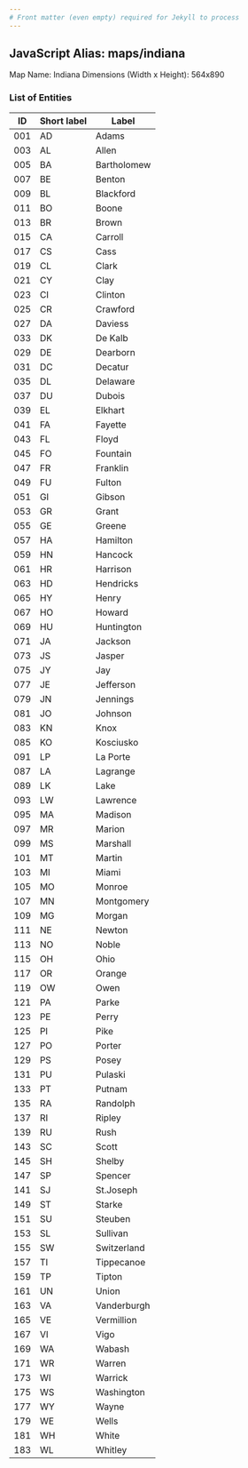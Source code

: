 ```yaml
---
# Front matter (even empty) required for Jekyll to process
---
```


## JavaScript Alias: maps/indiana

Map Name: Indiana
Dimensions (Width x Height): 564x890





### List of Entities

ID | Short label | Label
---|---|---|
001|AD|Adams
003|AL|Allen
005|BA|Bartholomew
007|BE|Benton
009|BL|Blackford
011|BO|Boone
013|BR|Brown
015|CA|Carroll
017|CS|Cass
019|CL|Clark
021|CY|Clay
023|CI|Clinton
025|CR|Crawford
027|DA|Daviess
033|DK|De Kalb
029|DE|Dearborn
031|DC|Decatur
035|DL|Delaware
037|DU|Dubois
039|EL|Elkhart
041|FA|Fayette
043|FL|Floyd
045|FO|Fountain
047|FR|Franklin
049|FU|Fulton
051|GI|Gibson
053|GR|Grant
055|GE|Greene
057|HA|Hamilton
059|HN|Hancock
061|HR|Harrison
063|HD|Hendricks
065|HY|Henry
067|HO|Howard
069|HU|Huntington
071|JA|Jackson
073|JS|Jasper
075|JY|Jay
077|JE|Jefferson
079|JN|Jennings
081|JO|Johnson
083|KN|Knox
085|KO|Kosciusko
091|LP|La Porte
087|LA|Lagrange
089|LK|Lake
093|LW|Lawrence
095|MA|Madison
097|MR|Marion
099|MS|Marshall
101|MT|Martin
103|MI|Miami
105|MO|Monroe
107|MN|Montgomery
109|MG|Morgan
111|NE|Newton
113|NO|Noble
115|OH|Ohio
117|OR|Orange
119|OW|Owen
121|PA|Parke
123|PE|Perry
125|PI|Pike
127|PO|Porter
129|PS|Posey
131|PU|Pulaski
133|PT|Putnam
135|RA|Randolph
137|RI|Ripley
139|RU|Rush
143|SC|Scott
145|SH|Shelby
147|SP|Spencer
141|SJ|St.Joseph
149|ST|Starke
151|SU|Steuben
153|SL|Sullivan
155|SW|Switzerland
157|TI|Tippecanoe
159|TP|Tipton
161|UN|Union
163|VA|Vanderburgh
165|VE|Vermillion
167|VI|Vigo
169|WA|Wabash
171|WR|Warren
173|WI|Warrick
175|WS|Washington
177|WY|Wayne
179|WE|Wells
181|WH|White
183|WL|Whitley

